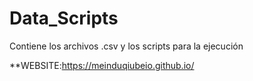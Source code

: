 # Data_Scripts
Contiene los archivos .csv y los scripts para la ejecución

**WEBSITE:https://meinduqiubeio.github.io/
